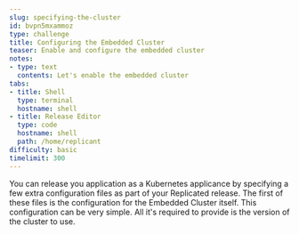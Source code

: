```yaml
---
slug: specifying-the-cluster
id: bvpn5mxammoz
type: challenge
title: Configuring the Embedded Cluster
teaser: Enable and configure the embedded cluster
notes:
- type: text
  contents: Let's enable the embedded cluster
tabs:
- title: Shell
  type: terminal
  hostname: shell
- title: Release Editor
  type: code
  hostname: shell
  path: /home/replicant
difficulty: basic
timelimit: 300
---
```


You can release you application as a Kubernetes applicance by
specifying a few extra configuration files as part of your Replicated
release. The first of these files is the configuration for the
Embedded Cluster itself. This configuration can be very simple. All
it's required to provide is the version of the cluster to use.
